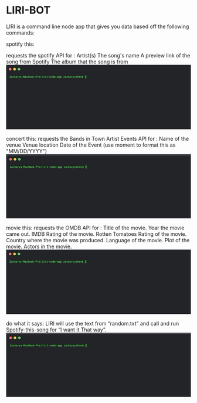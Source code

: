 # LIRI-BOT 
LIRI is a command line node app that gives you data based off the following commands:


spotify this:

requests the spotify API for :
Artist(s)
The song's name
A preview link of the song from Spotify
The album that the song is from
![](liri-spotify-this.gif)

concert this:
requests the Bands in Town Artist Events API for :
Name of the venue
Venue location
Date of the Event (use moment to format this as "MM/DD/YYYY")
![](liri-concert-this.gif)

movie this:
requests the OMDB API for :
Title of the movie.
Year the movie came out.
IMDB Rating of the movie.
Rotten Tomatoes Rating of the movie.
Country where the movie was produced.
Language of the movie.
Plot of the movie.
Actors in the movie.
![](liri-movie-this.gif)

do what it says:
LIRI will use the text from “random.txt” and call and run Spotify-this-song for “I want it That way”.
![](liri-what-says.gif)
